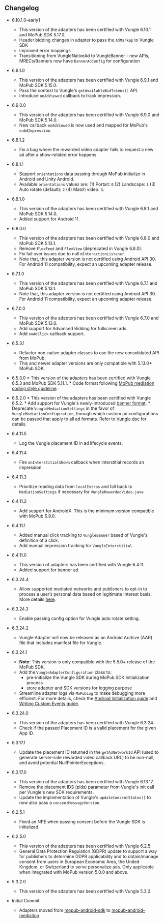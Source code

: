 ## Changelog
  * 6.10.1.0-early1
    * This version of the adapters has been certified with Vungle 6.10.1 and MoPub SDK 5.17.0.
    * Header bidding changes in adapter to pass the `AdMarkup` to Vungle SDK
    * Improved error mappings
    * Transitioning from VungleNativeAd to VungleBanner - new APIs, MRECs/Banners now have 
    `BannerAdConfig` for configuration
   
  * 6.9.1.0
    * This version of the adapters has been certified with Vungle 6.9.1 and MoPub SDK 5.15.0.
    * Pass the context to Vungle's `getAvailableBidTokens()` API.
    * Introduce `onAdViewed` callback to track impression.

  * 6.9.0.0
    * This version of the adapters has been certified with Vungle 6.9.0 and MoPub SDK 5.14.0.
    * New callback `onAdViewed` is now used and mapped for MoPub's `onAdImpression`.

  * 6.8.1.2
    * Fix a bug where the rewarded video adapter fails to request a new ad after a show-related error happens.

  * 6.8.1.1
    * Support `orientations` data passing through MoPub initialize in Android and Unity Android. 
    * Available `orientations` values are: (1) Portait: `0` (2) Landscape: `1` (3) Auto rotate (default): `2` (4) Match video: `3`.

  * 6.8.1.0
    * This version of the adapters has been certified with Vungle 6.8.1 and MoPub SDK 5.14.0.
    * Added support for Android 11.

  * 6.8.0.0
    * This version of the adapters has been certified with Vungle 6.8.0 and MoPub SDK 5.13.1.
    * Remove `FlexFeed` and `FlexView` (deprecated in Vungle 6.8.0).
    * Fix fail over issues due to null `mInteractionListener`.
    * Note that, this adapter version is not certified using Android API 30. For Android 11 compatibility, expect an upcoming adapter release.

  * 6.7.1.0
    * This version of the adapters has been certified with Vungle 6.7.1 and MoPub SDK 5.13.1.
    * Note that, this adapter version is not certified using Android API 30. For Android 11 compatibility, expect an upcoming adapter release.

  * 6.7.0.0
    * This version of the adapters has been certified with Vungle 6.7.0 and MoPub SDK 5.13.0.
    * Add support for Advanced Bidding for fullscreen ads.
    * Add `onAdClick` callback support.

  * 6.5.3.1
    * Refactor non-native adapter classes to use the new consolidated API from MoPub.
    * This and newer adapter versions are only compatible with 5.13.0+ MoPub SDK.

  *  6.5.3.0
    * This version of the adapters has been certified with Vungle 6.5.3 and MoPub SDK 5.11.1.
    * Code format following [MoPub mediation coding style guideline](https://developers.mopub.com/networks/integrate/mopub-network-mediation-guidelines/).

  *  6.5.2.0
    * This version of the adapters has been certified with Vungle 6.5.2.
    * Add support for Vungle's newly-introduced [banner format](https://support.vungle.com/hc/en-us/articles/360032641251-Early-Access-Get-Started-with-Banner-Ads-Android-or-Amazon-SDK-v-6-5-1).
    * Deprecate `VungleMediationSettings` in the favor of `VungleMediationConfiguration`, through which custom ad configurations can be passed that apply to all ad formats. Refer to [Vungle doc](https://support.vungle.com/hc/en-us/articles/360033932751#interstitial-ads-0-5) for details.

  * 6.4.11.5
    * Log the Vungle placement ID in ad lifecycle events.

  * 6.4.11.4
    * Fire `onInterstitialShown` callback when interstitial records an impression.

  * 6.4.11.3
    * Prioritize reading data from `localExtras` and fall back to `MediationSettings` if necessary for `VungleRewardedVideo.java`
      
  * 6.4.11.2
    * Add support for AndroidX. This is the minimum version compatible with MoPub 5.9.0.

  * 6.4.11.1
    * Added manual click tracking to `VungleBanner` based of Vungle's definition of a click.
    * Add manual impression tracking for `VungleInterstitial`.

  * 6.4.11.0
    * This version of adapters has been certified with Vungle 6.4.11.
    * Added support for banner ad.

  * 6.3.24.4
    * Allow supported mediated networks and publishers to opt-in to process a user’s personal data based on legitimate interest basis. More details [here](https://developers.mopub.com/docs/publisher/gdpr-guide/#legitimate-interest-support).

  * 6.3.24.3
    * Enable passing config option for Vungle auto rotate setting.

  * 6.3.24.2
    * Vungle Adapter will now be released as an Android Archive (AAR) file that includes manifest file for Vungle.

  * 6.3.24.1
    * **Note**: This version is only compatible with the 5.5.0+ release of the MoPub SDK.
    * Add the `VungleAdapterConfiguration` class to: 
         * pre-initialize the Vungle SDK during MoPub SDK initialization process
         * store adapter and SDK versions for logging purpose
    * Streamline adapter logs via `MoPubLog` to make debugging more efficient. For more details, check the [Android Initialization guide](https://developers.mopub.com/docs/android/initialization/) and [Writing Custom Events guide](https://developers.mopub.com/docs/android/custom-events/).

  * 6.3.24.0
    * This version of the adapters has been certified with Vungle 6.3.24.
    * Check if the passed Placement ID is a valid placement for the given App ID.

  * 6.3.17.1
    * Update the placement ID returned in the `getAdNetworkId` API (used to generate server-side rewarded video callback URL) to be non-null, and avoid potential NullPointerExceptions.

  * 6.3.17.0
    * This version of the adapters has been certified with Vungle 6.13.17.
    * Remove the placement IDS (pids) parameter from Vungle's init call per Vungle's new SDK requirements.
    * Update the implementation of Vungle's `updateConsentStatus()` to now also pass a `consentMessageVersion`.

  * 6.2.5.1
    * Fixed an NPE when passing consent before the Vungle SDK is initialized.

  * 6.2.5.0
    * This version of the adapters has been certified with Vungle 6.2.5.
    * General Data Protection Regulation (GDPR) update to support a way for publishers to determine GDPR applicability and to obtain/manage consent from users in European Economic Area, the United Kingdom, or Switzerland to serve personalize ads. Only applicable when integrated with MoPub version 5.0.0 and above.

  * 5.3.2.0
    * This version of the adapters has been certified with Vungle 5.3.2.

  * Initial Commit
  	* Adapters moved from [mopub-android-sdk](https://github.com/mopub/mopub-android-sdk) to [mopub-android-mediation](https://github.com/mopub/mopub-android-mediation/)